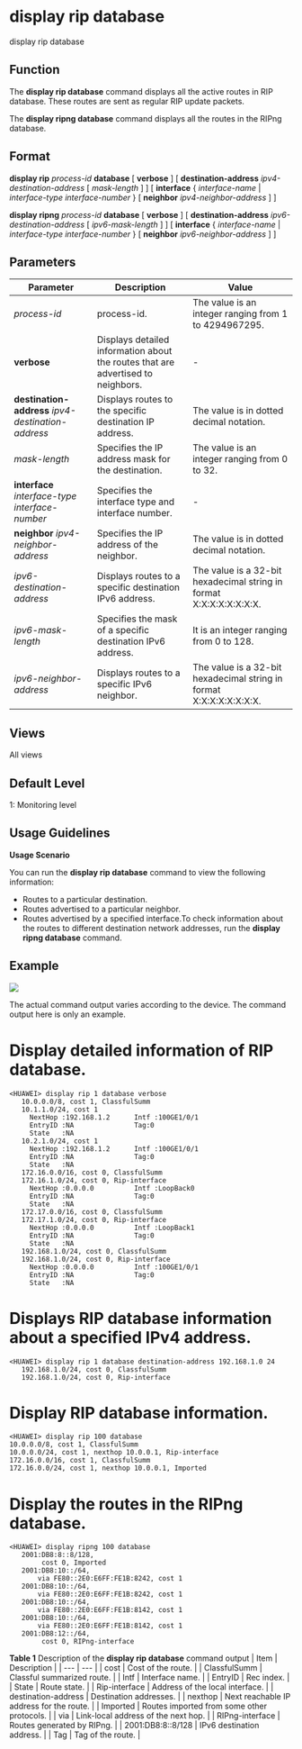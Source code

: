 display rip database
====================

display rip database

Function
--------



The **display rip database** command displays all the active routes in RIP database. These routes are sent as regular RIP update packets.

The **display ripng database** command displays all the routes in the RIPng database.




Format
------

**display rip** *process-id* **database** [ **verbose** ] [ **destination-address** *ipv4-destination-address* [ *mask-length* ] ] [ **interface** { *interface-name* | *interface-type* *interface-number* } [ **neighbor** *ipv4-neighbor-address* ] ]

**display ripng** *process-id* **database** [ **verbose** ] [ **destination-address** *ipv6-destination-address* [ *ipv6-mask-length* ] ] [ **interface** { *interface-name* | *interface-type* *interface-number* } [ **neighbor** *ipv6-neighbor-address* ] ]


Parameters
----------

| Parameter | Description | Value |
| --- | --- | --- |
| *process-id* | process-id. | The value is an integer ranging from 1 to 4294967295. |
| **verbose** | Displays detailed information about the routes that are advertised to neighbors. | - |
| **destination-address** *ipv4-destination-address* | Displays routes to the specific destination IP address. | The value is in dotted decimal notation. |
| *mask-length* | Specifies the IP address mask for the destination. | The value is an integer ranging from 0 to 32. |
| **interface** *interface-type* *interface-number* | Specifies the interface type and interface number. | - |
| **neighbor** *ipv4-neighbor-address* | Specifies the IP address of the neighbor. | The value is in dotted decimal notation. |
| *ipv6-destination-address* | Displays routes to a specific destination IPv6 address. | The value is a 32-bit hexadecimal string in format X:X:X:X:X:X:X:X. |
| *ipv6-mask-length* | Specifies the mask of a specific destination IPv6 address. | It is an integer ranging from 0 to 128. |
| *ipv6-neighbor-address* | Displays routes to a specific IPv6 neighbor. | The value is a 32-bit hexadecimal string in format X:X:X:X:X:X:X:X. |



Views
-----

All views


Default Level
-------------

1: Monitoring level


Usage Guidelines
----------------

**Usage Scenario**

You can run the **display rip database** command to view the following information:

* Routes to a particular destination.
* Routes advertised to a particular neighbor.
* Routes advertised by a specified interface.To check information about the routes to different destination network addresses, run the **display ripng database** command.


Example
-------

![](../public_sys-resources/note_3.0-en-us.png) 

The actual command output varies according to the device. The command output here is only an example.


# Display detailed information of RIP database.
```
<HUAWEI> display rip 1 database verbose
   10.0.0.0/8, cost 1, ClassfulSumm
   10.1.1.0/24, cost 1
     NextHop :192.168.1.2      Intf :100GE1/0/1
     EntryID :NA               Tag:0
     State   :NA
   10.2.1.0/24, cost 1
     NextHop :192.168.1.2      Intf :100GE1/0/1
     EntryID :NA               Tag:0
     State   :NA
   172.16.0.0/16, cost 0, ClassfulSumm
   172.16.1.0/24, cost 0, Rip-interface
     NextHop :0.0.0.0          Intf :LoopBack0
     EntryID :NA               Tag:0
     State   :NA
   172.17.0.0/16, cost 0, ClassfulSumm
   172.17.1.0/24, cost 0, Rip-interface
     NextHop :0.0.0.0          Intf :LoopBack1
     EntryID :NA               Tag:0
     State   :NA
   192.168.1.0/24, cost 0, ClassfulSumm
   192.168.1.0/24, cost 0, Rip-interface
     NextHop :0.0.0.0          Intf :100GE1/0/1
     EntryID :NA               Tag:0
     State   :NA

```

# Displays RIP database information about a specified IPv4 address.
```
<HUAWEI> display rip 1 database destination-address 192.168.1.0 24
   192.168.1.0/24, cost 0, ClassfulSumm
   192.168.1.0/24, cost 0, Rip-interface

```

# Display RIP database information.
```
<HUAWEI> display rip 100 database
10.0.0.0/8, cost 1, ClassfulSumm
10.0.0.0/24, cost 1, nexthop 10.0.0.1, Rip-interface
172.16.0.0/16, cost 1, ClassfulSumm
172.16.0.0/24, cost 1, nexthop 10.0.0.1, Imported

```

# Display the routes in the RIPng database.
```
<HUAWEI> display ripng 100 database
   2001:DB8:8::8/128,
        cost 0, Imported
   2001:DB8:10::/64,
       via FE80::2E0:E6FF:FE1B:8242, cost 1
   2001:DB8:10::/64,
       via FE80::2E0:E6FF:FE1B:8242, cost 1
   2001:DB8:10::/64,
       via FE80::2E0:E6FF:FE1B:8142, cost 1
   2001:DB8:10::/64,
       via FE80::2E0:E6FF:FE1B:8142, cost 1
   2001:DB8:12::/64,
        cost 0, RIPng-interface

```

**Table 1** Description of the **display rip database** command output
| Item | Description |
| --- | --- |
| cost | Cost of the route. |
| ClassfulSumm | Classful summarized route. |
| Intf | Interface name. |
| EntryID | Rec index. |
| State | Route state. |
| Rip-interface | Address of the local interface. |
| destination-address | Destination addresses. |
| nexthop | Next reachable IP address for the route. |
| Imported | Routes imported from some other protocols. |
| via | Link-local address of the next hop. |
| RIPng-interface | Routes generated by RIPng. |
| 2001:DB8:8::8/128 | IPv6 destination address. |
| Tag | Tag of the route. |